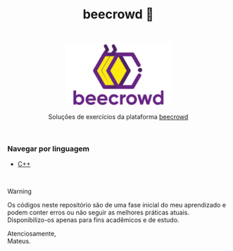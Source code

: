 <h1 align="center">beecrowd 🐝</h1>

<br />

<p align="center">
  <img src="./assets/beecrowd.png" alt="Logo beecrowd" />
</p>

<p align="center">Soluções de exercícios da plataforma 
    <a href="https://judge.beecrowd.com/">beecrowd</a>
</p>

<br />

### Navegar por linguagem

- [C++](https://github.com/Mateusrb6/Beecrowd-exercises/tree/main/c%2B%2B)

<br />

> [!WARNING]
>
> Os códigos neste repositório são de uma fase inicial do meu aprendizado e podem conter erros ou não seguir as melhores práticas atuais. Disponibilizo-os apenas para fins acadêmicos e de estudo.
>
>
> Atenciosamente,  
> Mateus.

